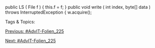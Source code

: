 public LS ( File f ) {
this.f = f;
}
public void write ( int index, byte[] data ) throws InterruptedException  {
w.acquire();

   Tags & Topics:
   

[Previous: #AdvIT-Folien_225](AdvIT-Folien_225.md)

[Next: #AdvIT-Folien_225](AdvIT-Folien_225.md)